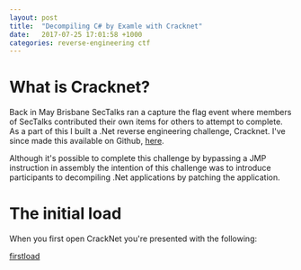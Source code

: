 ```yaml
---
layout: post
title:  "Decompiling C# by Examle with Cracknet"
date:   2017-07-25 17:01:58 +1000
categories: reverse-engineering ctf
---
```


# What is Cracknet?
Back in May Brisbane SecTalks ran a capture the flag event where members of SecTalks contributed their own items for others to attempt to complete. As a part of this I built a .Net reverse engineering challenge, Cracknet. I've since made this available on Github, [here][cracknetrepo].

Although it's possible to complete this challenge by bypassing a JMP instruction in assembly the intention of this challenge was to introduce participants to decompiling .Net applications by patching the application.

# The initial load
When you first open CrackNet you're presented with the following:

[firstload]



[cracknetrepo]: https://github.com/codingo/cracknet
[firstload]: https://github.com/codingo/codingo.github.io/blob/master/assets/2017-07-25-CrackNet/1-CrackNet-FirstLoad.PNG

